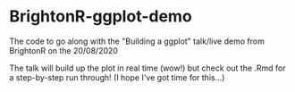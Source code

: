# BrightonR-ggplot-demo
The code to go along with the "Building a ggplot" talk/live demo from BrightonR on the 20/08/2020

The talk will build up the plot in real time (wow!) but check out the .Rmd for a step-by-step run through! (I hope I've got time for this...) 
